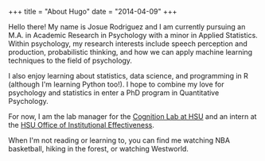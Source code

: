 +++
title = "About Hugo"
date = "2014-04-09"
+++

Hello there! My name is Josue Rodriguez and I am currently pursuing an M.A. in Academic Research in Psychology with a minor in Applied Statistics. Within psychology, my research interests include speech perception and production, probabilistic thinking, and how we can apply machine learning techniques to the field of psychology. 

I also enjoy learning about statistics, data science, and programming in R (although I'm learning Python too!). I hope to combine my love for psychology and statistics in enter a PhD program in Quantitative Psychology. 

For now, I am the lab manager for the [Cognition Lab at HSU](https://www2.humboldt.edu/psychology/hands-learning/research-labs/cognition-lab) and an intern at the [HSU Office of Institutional Effectiveness](http://www2.humboldt.edu/irp/).

When I'm not reading or learning to, you can find me watching NBA basketball, hiking in the forest, or watching Westworld.

